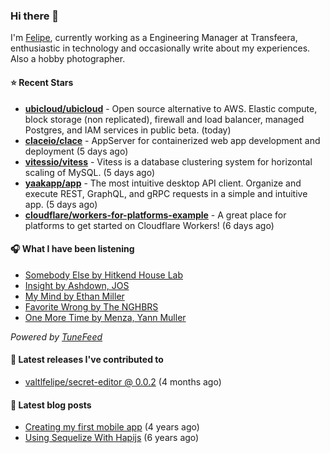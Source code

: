 ### Hi there 👋

I'm [Felipe](https://felipevm.com), currently working as a Engineering Manager at Transfeera, enthusiastic in technology and occasionally write about my experiences. Also a hobby photographer.

#### ⭐ Recent Stars
- **[ubicloud/ubicloud](https://github.com/ubicloud/ubicloud)** - Open source alternative to AWS. Elastic compute, block storage (non replicated), firewall and load balancer, managed Postgres, and IAM services in public beta. (today)
- **[claceio/clace](https://github.com/claceio/clace)** - AppServer for containerized web app development and deployment (5 days ago)
- **[vitessio/vitess](https://github.com/vitessio/vitess)** - Vitess is a database clustering system for horizontal scaling of MySQL. (5 days ago)
- **[yaakapp/app](https://github.com/yaakapp/app)** - The most intuitive desktop API client. Organize and execute REST, GraphQL, and gRPC requests in a simple and intuitive app. (5 days ago)
- **[cloudflare/workers-for-platforms-example](https://github.com/cloudflare/workers-for-platforms-example)** - A great place for platforms to get started on Cloudflare Workers! (6 days ago)

#### 🎧 What I have been listening
- [Somebody Else by Hitkend House Lab](https://open.spotify.com/track/5AbcLEfeqHRZNOcYXVrMwQ)
- [Insight by Ashdown, JOS](https://open.spotify.com/track/2uygIqhXcoLrnT7oA1rsV8)
- [My Mind by Ethan Miller](https://open.spotify.com/track/1AEcELFbIEjwDP0gpH834k)
- [Favorite Wrong by The NGHBRS](https://open.spotify.com/track/4aGStEuwrSQBynCrHMgsEQ)
- [One More Time by Menza, Yann Muller](https://open.spotify.com/track/1mkTvuWn9G1M38zsem7gKC)

_Powered by [TuneFeed](https://tunefeed.app?ref=valtlfelipe-gh-profile)_ 

#### 🚀 Latest releases I've contributed to


- [valtlfelipe/secret-editor @ 0.0.2](https://github.com/valtlfelipe/secret-editor/releases/tag/0.0.2) (4 months ago)

#### 📄 Latest blog posts
- [Creating my first mobile app](https://felipevm.com/posts/creating-my-first-mobile-app/) (4 years ago)
- [Using Sequelize With Hapijs](https://felipevm.com/posts/using-sequelize-with-hapijs/) (6 years ago)
